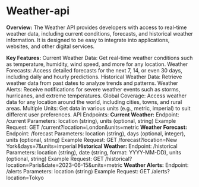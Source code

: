 # Weather-api
**Overview:**
The Weather API provides developers with access to real-time weather data, including current conditions, forecasts, and historical weather information. It is designed to be easy to integrate into applications, websites, and other digital services.

**Key Features:**
Current Weather Data: Get real-time weather conditions such as temperature, humidity, wind speed, and more for any location.
Weather Forecasts: Access detailed forecasts for the next 7, 14, or even 30 days, including daily and hourly predictions.
Historical Weather Data: Retrieve weather data from past dates to analyze trends and patterns.
Weather Alerts: Receive notifications for severe weather events such as storms, hurricanes, and extreme temperatures.
Global Coverage: Access weather data for any location around the world, including cities, towns, and rural areas.
Multiple Units: Get data in various units (e.g., metric, imperial) to suit different user preferences.
API Endpoints:
**Current Weather:**
Endpoint: /current
Parameters: location (string), units (optional, string)
Example Request: GET /current?location=London&units=metric
**Weather Forecast:**
Endpoint: /forecast
Parameters: location (string), days (optional, integer), units (optional, string)
Example Request: GET /forecast?location=New York&days=7&units=imperial
**Historical Weather:**
Endpoint: /historical
Parameters: location (string), date (string, format: YYYY-MM-DD), units (optional, string)
Example Request: GET /historical?location=Paris&date=2023-06-15&units=metric
**Weather Alerts:**
Endpoint: /alerts
Parameters: location (string)
Example Request: GET /alerts?location=Tokyo
